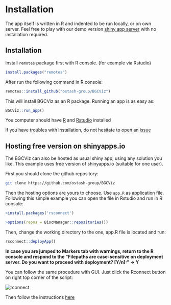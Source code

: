 # Installation

The app itself is written in R and indented to be run locally, or on own server. Feel free to play with our demo version [shiny app server](https://ostash-group.shinyapps.io/BGCViz/) with no installation required. 

## Installation
Install `remotes` package first with R console. (for example via Rstudio)
```R
install.packages("remotes")
``` 
After run the following command in R console:
```R
remotes::install_github("ostash-group/BGCViz")
```
This will install BGCViz as an R package. Running an app is as easy as:
```R
BGCViz::run_app()
```

You computer should have [R](https://cloud.r-project.org) and [Rstudio](https://www.rstudio.com/products/rstudio/download/) installed

If you have troubles with installation, do not hesitate to open an [issue](https://github.com/ostash-group/BGCViz/issues)

## Hosting free version on shinyapps.io

The BGCViz can also be hosted as usual shiny app, using any solution you like. This example uses free version of shinyapps.io (suitable for one user). 

First you should clone the github repository:

```bash
git clone https://github.com/ostash-group/BGCViz
```

Then the hosting options are yours to choose. Use `app.R` as application file. Following this simple example you can open the file in Rstudio and run in R console:

```R
>install.packages('rsconnect')

>options(repos = BiocManager::repositories())
```
Then, change the working directory to the one, app.R file is located and run:

```R
rsconnect::deployApp()
```

**In case you are jumped to Markers tab with warnings, return to the R console and respond to the "Filepaths are case-sensitive on deployment server. Do you want to proceed with deployment? [Y/n]:" -> Y**

You can follow the same procedure with GUI. Just click the Rconnect button on right top corner of the script:


![rconnect](/images/rconnect.png)


Then follow the instructions [here](https://shiny.rstudio.com/articles/shinyapps.html)

